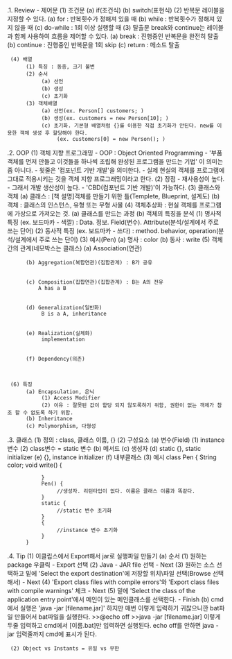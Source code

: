 .1. Review - 제어문
     (1) 조건문
          (a) if(조건식)
          (b) switch(표현식)
     (2) 반복문
     레이블을 지정할 수 있다.
          (a) for : 반복횟수가 정해져 있을 때
          (b) while : 반복횟수가 정해져 있지 않을 때
          (c) do-while : 1회 이상 실행할 때
     (3) 탈출문
     break와 continue는 레이블과 함께 사용하여 흐름을 제어할 수 있다.
          (a) break : 진행중인 반복문을 완전히 탈출
          (b) continue : 진행중인 반복문을 1회 skip
          (c) return : 메소드 탈출

     (4) 배열
          (1) 특징 : 동종, 크기 불변
          (2) 순서
               (a) 선언
               (b) 생성
               (c) 초기화
          (3) 객체배열
               (a) 선언(ex. Person[] customers; )
               (b) 생성(ex. customers = new Person[10]; )
               (c) 초기화. 기본형 배열처럼 {}를 이용한 직접 초기화가 안된다. new를 이용한 객체 생성 후 할당해야 한다.
                    (ex. customers[0] = new Person(); )

.2. OOP
     (1) 객체 지향 프로그래밍
          - OOP : Object Oriented Programming
          - '부품 객체를 먼저 만들고 이것들을 하나씩 조립해 완성된 프로그램을 만드는 기법' 이 의미는 좀 아니다.
          - 윗줄은 '컴포넌트 기반 개발'을 의미한다.
          - 실제 현실의 객체를 프로그램에 그대로 적용시키는 것을 객체 지향 프로그래밍이라고 한다.
     (2) 장점
          - 재사용성이 높다.
          - 그래서 개발 생산성이 높다.
          - 'CBD(컴포넌트 기반 개발)'이 가능하다.
     (3) 클래스와 객체
          (a) 클래스 : [책 설명]객체를 만들기 위한 틀(Templete, Blueprint, 설계도)
          (b) 객체 : 클래스의 인스턴스, 유형 또는 무형 사물
     (4) 객체추상화 : 현실 객체를 프로그램에 가상으로 가져오는 것.
          (a) 클래스를 만드는 과정
          (b) 객체의 특징을 분석
               (1) 명사적 특징 (ex. 보드마카 - 색깔) : Data. 정보. Field(변수). Attribute(분석/설계에서 주로 쓰는 단어)
               (2) 동사적 특징 (ex. 보드마카 - 쓰다) : method. behavior, operation(분석/설계에서 주로 쓰는 단어)
               (3) 예시(Pen)
                    (a) 명사 : color
                    (b) 동사 : write
     (5) 객체간의 관계(네모박스는 클래스)
          (a) Association(연관)
          
          (b) Aggregation(복합연관)(집합관계) : B가 공유
          

          (c) Composition(집합연관)(집합관계) : B는 A의 전유
              A has a B
          

          (d) Generalization(일반화)
               B is a A, inheritance
          

          (e) Realization(실체화)
               implementation
          

          (f) Dependency(의존)
          
             

     (6) 특징
          (a) Encapsulation, 은닉
               (1) Access Modifier
               (2) 이유 : 잘못된 값이 할당 되지 않도록하기 위함, 권한이 없는 객체가 참조 할 수 없도록 하기 위함.
          (b) Inheritance
          (c) Polymorphism, 다형성

.3. 클래스
     (1) 정의 : class, 클래스 이름, {}
     (2) 구성요소
          (a) 변수(Field)
               (1) instance 변수
               (2) class변수 = static 변수
          (b) 메서드
          (c) 생성자
          (d) static {}, static initializer
          (e) {}, instance initializer
          (f) 내부클래스
     (3) 예시
          class Pen {
               String color;
               void write() {

               }
               Pen() {
                    //생성자. 리턴타입이 없다. 이름은 클래스 이름과 똑같다.
               }
               static {
                    //static 변수 초기화
               }
               {
                    //instance 변수 초기화
               }
          }

.4. Tip
     (1) 이클립스에서 Export해서 jar로 실행파일 만들기
          (a) 순서
               (1) 원하는 package 우클릭 - Export 선택
               (2) Java - JAR file 선택 - Next
               (3) 원하는 소스 선택하고 밑에 'Select the export destination'에 저장할 위치\파일 선택(Browse 선택해서) - Next
               (4) 'Export class files with compile errors'와 'Export class files with compile warnings' 체크 - Next
               (5) 밑에 'Select the class of the application entry point'에서 메인이 있는 메인클래스를 선택한다. - Finish
          (b) cmd에서 실행은 'java -jar [filename.jar]'
               하지만 매번 이렇게 입력하기 귀찮으니깐 bat파일 만들어서 bat파일을 실행한다.
               >>@echo off
               >>java -jar [filename.jar]
               이렇게 두줄 입력하고 cmd에서 [이름.bat]만 입력하면 실행된다.
               echo off를 안하면 java -jar 입력줄까지 cmd에 표시가 된다.

     (2) Object vs Instants = 유일 vs 무한

